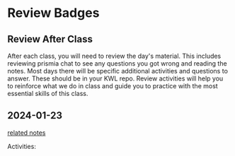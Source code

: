 
# Review Badges


## Review After Class

After each class, you will need to review the day's material. This includes reviewing prismia chat to see any questions you got wrong and reading the notes. Most days there will be specific additional activities and questions to answer.  These should be in your KWL repo. Review activities will help you to reinforce what we do in class and guide you to practice with the most essential skills of this class.  




## 2024-01-23

[related notes](../notes/2024-01-23)

Activities:
```{include} ../_review_/2024-01-23.md
```

